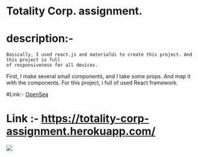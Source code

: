 
# Totality Corp. assignment.


# description:-


    Basically, I used react.js and materialUi to create this project. And this project is full 
    of responsiveness for all devices.
First, I make several small components, and I take some 
props. And map it with the components.
For this project, i full of used React framework.


#Link:- <a href="https://totality-corp-assignment.herokuapp.com/">OpenSea</a>
# Link :- https://totality-corp-assignment.herokuapp.com/

<img src="https://github.com/Satya12325/Totality_crope_project/blob/master/screencapture-totality-corp-assignment-herokuapp-2022-03-01-01_45_42.png"/>
